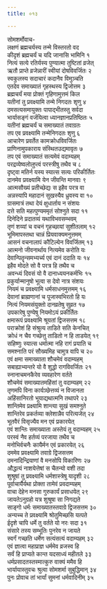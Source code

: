 ```yaml
---
title: ०१३

---
```

सोमशर्मोवाच-  
लक्षणं ब्रह्मचर्यस्य तन्मे विस्तरतो वद  
कीदृशं ब्रह्मचर्यं च यदि जानासि भामिनि १  
नित्यं सत्ये रतिर्यस्य पुण्यात्मा तुष्टितां व्रजेत्  
ऋतौ प्राप्ते व्रजेन्नारीं स्वीयां दोषविवर्जितः २  
स्वकुलस्य सदाचारं कदानैव विमुञ्चति  
एतदेव समाख्यातं गृहस्थस्य द्विजोत्तम ३  
ब्रह्मचर्यं मया प्रोक्तं गृहिणामुत्तमं किल  
यतीनां तु प्रवक्ष्यामि तन्मे निगदतः शृणु ४  
दमसत्यसमायुक्तः पापाद्भीतस्तु सर्वदा  
भार्यासङ्गं वर्जयित्वा ध्यानज्ञानप्रतिष्ठितः ५  
यतीनां ब्रह्मचर्यं च समाख्यातं तवाग्रतः  
तप एव प्रवक्ष्यामि तन्मेनिगदतः शृणु ६  
आचारेण प्रवर्तेत कामक्रोधविवर्जितः  
प्राणिनामुपकाराय संस्थितउद्यमावृतः ७  
तप एवं समाख्यातं सत्यमेवं वदाम्यहम्  
परद्रव्येष्वलोलुप्त्वं परस्त्रीषु तथैव च ८  
दृष्ट्वा मतिर्न यस्य स्यात्स सत्यः परिकीर्तितः  
दानमेव प्रवक्ष्यामि येन जीवन्ति मानवाः ९  
आत्मसौख्यं प्रतीच्छेद्यः स इहैव परत्र वा  
अन्नस्यापि महादानं सुखस्यैव ध्रुवस्य वा १०  
ग्रासमात्रं तथा देयं क्षुधार्ताय न संशयः  
दत्ते सति महत्पुण्यममृतं सोश्नुते सदा ११  
दिनेदिने प्रदातव्यं यथाविभवसम्भवम्  
तृणं शय्यां च वचनं गृहच्छायां सुशीतलाम् १२  
भूमिमापस्तथा चान्नं प्रियवाक्यमनुत्तमम्  
आसनं वचनालापं कौटिल्येन विवर्जितम् १३  
आत्मनो जीवनार्थाय नित्यमेव करोति यः  
देवान्पितॄन्समभ्यर्च्य एवं दानं ददाति यः १४  
इहैव मोदते सो वै परत्र हि तथैव च  
अवन्ध्यं दिवसं यो वै दानाध्ययनकर्मभिः १५  
प्रकुर्यान्मानुषो भूत्वा स देवो नात्र संशयः  
नियमं च प्रवक्ष्यामि धर्मसाधनमुत्तमम् १६  
देवानां ब्राह्मणानां च पूजास्वभिरतो हि यः  
नित्यं नियमसंयुक्तो दानव्रतेषु सुव्रत १७  
उपकारेषु पुण्येषु नियमोऽयं प्रकीर्तितः  
क्षमारूपं प्रवक्ष्यामि श्रूयतां द्विजसत्तम १८  
पराक्रोशं हि संश्रुत्य ताडिते सति केनचित्  
क्रोधं न चैव गच्छेत्तु ताडितो न हि ताडयेत् १९  
सहिष्णुः स्यात्स धर्मात्मा नहि रागं प्रयाति च  
समश्नाति परं सौख्यमिह चामुत्र वापि च २०  
एवं क्षमा समाख्याता शौचमेवं वदाम्यहम्  
सबाह्याभ्यन्तरे यो वै शुद्धो रागविवर्जितः २१  
स्नानाचमनकैरेव व्यवहारेण वर्तते  
शौचमेवं समाख्यातमहिंसां तु वदाम्यहम् २२  
तृणमपि विना कार्यञ्छेत्तव्यं न विजानता  
अहिंसानिरतो भूयाद्यथात्मनि तथापरे २३  
शान्तिमेव प्रक्ष्यामि शान्त्या सुखं समश्नुते  
शान्तिरेव प्रकर्तव्या क्लेशान्नैव परित्यजेत् २४  
भूतवैरं विसृज्यैव मन एवं प्रकारयेत्  
एवं शान्तिः समाख्याता अस्तेयं तु वदाम्यहम् २५  
परस्वं नैव हर्तव्यं परजाया तथैव च  
मनोभिर्वचनैः कायैर्मन एवं प्रकारयेत् २६  
दममेव प्रवक्ष्यामि तवाग्रे द्विजसत्तम  
दमनादिन्द्रियाणां वै मनसोपि विकारिणः २७  
औद्धत्यं नाशयेत्तेषां स चैतन्यो वशी तदा  
शुश्रूषां तु प्रवक्ष्यामि धर्मशास्त्रेषु यादृशी २८  
पूर्वाचार्यैर्यथा प्रोक्ता तामेवं प्रवदाम्यहम्  
वाचा देहेन मनसा गुरुकार्यं प्रसाधयेत् २९  
जायतेऽनुग्रहो यत्र शुश्रूषा सा निगद्यते  
साङ्गो धर्मः समाख्यातस्तवाग्रे द्विजसत्तम ३०  
अन्यच्च ते प्रवक्ष्यामि श्रोतुमिच्छसि यत्पते  
ईदृशे चापि धर्मे तु वर्तते यो नरः सदा ३१  
संसारे तस्य सम्भूतिः पुनरेव न जायते  
स्वर्गं गच्छति धर्मेण सत्यंसत्यं वदाम्यहम् ३२  
एवं ज्ञात्वा महाप्राज्ञ धर्ममेव व्रजस्व हि  
सर्वं हि प्राप्यते कान्त यदसाध्यं महीतले ३३  
धर्मप्रसादतस्तस्मात्कुरु वाक्यं ममैव हि  
भार्यायास्तुवचः श्रुत्वा सोमशर्मा सुबुद्धिमान् ३४  
पुनः प्रोवाच तां भार्यां सुमनां धर्मवादिनीम् ३५